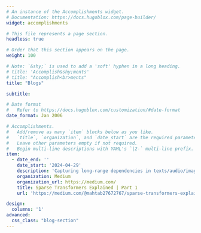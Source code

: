 ```yaml
---
# An instance of the Accomplishments widget.
# Documentation: https://docs.hugoblox.com/page-builder/
widget: accomplishments

# This file represents a page section.
headless: true

# Order that this section appears on the page.
weight: 100

# Note: `&shy;` is used to add a 'soft' hyphen in a long heading.
# title: 'Accomplish&shy;ments'
# title: "Accomplish<br>ments"
title: "Blogs"

subtitle:

# Date format
#   Refer to https://docs.hugoblox.com/customization/#date-format
date_format: Jan 2006

# Accomplishments.
#   Add/remove as many `item` blocks below as you like.
#   `title`, `organization`, and `date_start` are the required parameters.
#   Leave other parameters empty if not required.
#   Begin multi-line descriptions with YAML's `|2-` multi-line prefix.
item:
  - date_end: ''
    date_start: '2024-04-29'
    description: 'Capturing long-range dependencies in texts/audio/images requires a larger context length. Sparse Transformers¹ reduces the computation complexity of the Transformer networks. GPT-3 uses the Sparse Transformers architecture in their Transformers.'
    organization: Medium
    organization_url: https://medium.com/
    title: Sparse Transformers Explained | Part 1
    url: 'https://medium.com/@mahtab27672767/sparse-transformers-explained-part-1-aacbe10dca4a'

design:
  columns: '1'
advanced:
  css_class: "blog-section"
---
```

